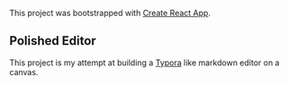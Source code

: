 This project was bootstrapped with [Create React App](https://github.com/facebook/create-react-app).

## Polished Editor

This project is my attempt at building a [Typora](https://typora.io) like markdown editor on a canvas.